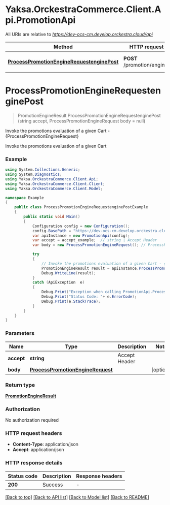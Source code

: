 # Yaksa.OrckestraCommerce.Client.Api.PromotionApi

All URIs are relative to *https://dev-ocs-cm.develop.orckestra.cloud/api*

Method | HTTP request | Description
------------- | ------------- | -------------
[**ProcessPromotionEngineRequestenginePost**](PromotionApi.md#processpromotionenginerequestenginepost) | **POST** /promotion/engine/ | Invoke the promotions evaluation of a given Cart - {ProcessPromotionEngineRequest}


<a name="processpromotionenginerequestenginepost"></a>
# **ProcessPromotionEngineRequestenginePost**
> PromotionEngineResult ProcessPromotionEngineRequestenginePost (string accept, ProcessPromotionEngineRequest body = null)

Invoke the promotions evaluation of a given Cart - {ProcessPromotionEngineRequest}

Invoke the promotions evaluation of a given Cart

### Example
```csharp
using System.Collections.Generic;
using System.Diagnostics;
using Yaksa.OrckestraCommerce.Client.Api;
using Yaksa.OrckestraCommerce.Client.Client;
using Yaksa.OrckestraCommerce.Client.Model;

namespace Example
{
    public class ProcessPromotionEngineRequestenginePostExample
    {
        public static void Main()
        {
            Configuration config = new Configuration();
            config.BasePath = "https://dev-ocs-cm.develop.orckestra.cloud/api";
            var apiInstance = new PromotionApi(config);
            var accept = accept_example;  // string | Accept Header
            var body = new ProcessPromotionEngineRequest(); // ProcessPromotionEngineRequest |  (optional) 

            try
            {
                // Invoke the promotions evaluation of a given Cart - {ProcessPromotionEngineRequest}
                PromotionEngineResult result = apiInstance.ProcessPromotionEngineRequestenginePost(accept, body);
                Debug.WriteLine(result);
            }
            catch (ApiException  e)
            {
                Debug.Print("Exception when calling PromotionApi.ProcessPromotionEngineRequestenginePost: " + e.Message );
                Debug.Print("Status Code: "+ e.ErrorCode);
                Debug.Print(e.StackTrace);
            }
        }
    }
}
```

### Parameters

Name | Type | Description  | Notes
------------- | ------------- | ------------- | -------------
 **accept** | **string**| Accept Header | 
 **body** | [**ProcessPromotionEngineRequest**](ProcessPromotionEngineRequest.md)|  | [optional] 

### Return type

[**PromotionEngineResult**](PromotionEngineResult.md)

### Authorization

No authorization required

### HTTP request headers

 - **Content-Type**: application/json
 - **Accept**: application/json


### HTTP response details
| Status code | Description | Response headers |
|-------------|-------------|------------------|
| **200** | Success |  -  |

[[Back to top]](#) [[Back to API list]](../README.md#documentation-for-api-endpoints) [[Back to Model list]](../README.md#documentation-for-models) [[Back to README]](../README.md)

